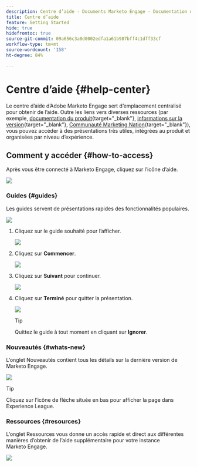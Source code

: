 ```yaml
---
description: Centre d’aide - Documents Marketo Engage - Documentation du produit
title: Centre d’aide
feature: Getting Started
hide: true
hidefromtoc: true
source-git-commit: 09a656c3a0d0002edfa1a61b987bff4c1dff33cf
workflow-type: tm+mt
source-wordcount: '158'
ht-degree: 84%

---
```


# Centre d’aide {#help-center}

Le centre d’aide d’Adobe Marketo Engage sert d’emplacement centralisé pour obtenir de l’aide. Outre les liens vers diverses ressources (par exemple, [documentation du produit](/help/marketo/home.md){target="_blank"}, [informations sur la version](/help/marketo/release-notes/current.md){target="_blank"}, [Communauté Marketing Nation](https://nation.marketo.com/){target="_blank"}), vous pouvez accéder à des présentations très utiles, intégrées au produit et organisées par niveau d’expérience.

## Comment y accéder {#how-to-access}

Après vous être connecté à Marketo Engage, cliquez sur l’icône d’aide.

![](assets/help-center-1.png)

### Guides {#guides}

Les guides servent de présentations rapides des fonctionnalités populaires.

![](assets/help-center-2.png)

1. Cliquez sur le guide souhaité pour l’afficher.

   ![](assets/help-center-3.png)

1. Cliquez sur **Commencer**.

   ![](assets/help-center-4.png)

1. Cliquez sur **Suivant** pour continuer.

   ![](assets/help-center-5.png)

1. Cliquez sur **Terminé** pour quitter la présentation.

   ![](assets/help-center-6.png)

   >[!TIP]
   >
   >Quittez le guide à tout moment en cliquant sur **Ignorer**.

### Nouveautés {#whats-new}

L’onglet Nouveautés contient tous les détails sur la dernière version de Marketo Engage.

![](assets/help-center-7.png)

>[!TIP]
>
>Cliquez sur l’icône de flèche située en bas pour afficher la page dans Experience League.

### Ressources {#resources}

L’onglet Ressources vous donne un accès rapide et direct aux différentes manières d’obtenir de l’aide supplémentaire pour votre instance Marketo Engage.

![](assets/help-center-8.png)
